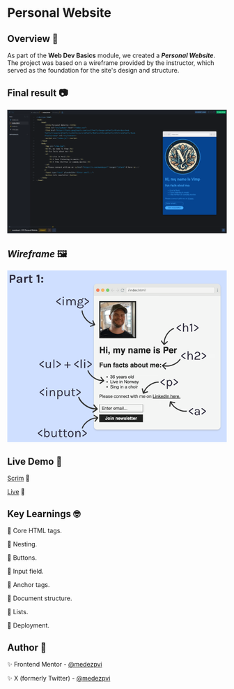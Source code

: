 # Personal Website

## Overview 📝

As part of the **Web Dev Basics** module, we created a ***Personal Website***. The project was based on a wireframe provided by the instructor, which served as the foundation for the site's design and structure.

## Final result 📷

![Personal Website](./personal-website.png)

## *Wireframe* 🖼️

![Wireframe](./wireframe.png)

## Live Demo 🔗

[Scrim](https://v2.scrimba.com/s0m2taj2s6) 👀

[Live](https://mendezpvi.github.io/fcp-personal-website/) 👀

## Key Learnings 🤓

🔲 Core HTML tags.

🔲 Nesting.

🔲 Buttons.

🔲 Input field.

🔲 Anchor tags.

🔲 Document structure.

🔲 Lists.

🔲 Deployment.


## Author 🔰

✨ Frontend Mentor - [@medezpvi](https://www.frontendmentor.io/profile/mendezpvi)

✨ X (formerly Twitter) - [@medezpvi](https://x.com/mendezpvi)